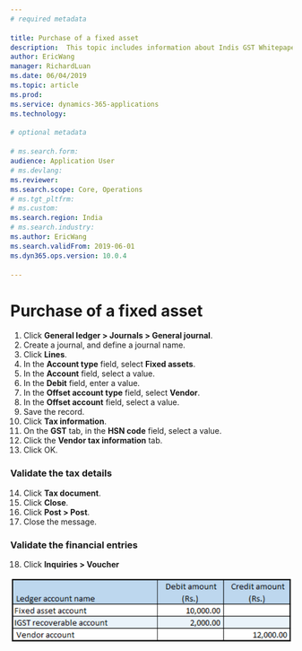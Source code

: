 ```yaml
---
# required metadata

title: Purchase of a fixed asset
description:  This topic includes information about Indis GST Whitepaper in Microsoft Dynamics 365 for Finance and Operations.
author: EricWang
manager: RichardLuan
ms.date: 06/04/2019
ms.topic: article
ms.prod: 
ms.service: dynamics-365-applications
ms.technology: 

# optional metadata

# ms.search.form: 
audience: Application User
# ms.devlang: 
ms.reviewer: 
ms.search.scope: Core, Operations
# ms.tgt_pltfrm: 
# ms.custom: 
ms.search.region: India
# ms.search.industry: 
ms.author: EricWang
ms.search.validFrom: 2019-06-01
ms.dyn365.ops.version: 10.0.4

---
```


# Purchase of a fixed asset

1. Click **General ledger > Journals > General journal**.
2. Create a journal, and define a journal name.
3. Click **Lines**.
4. In the **Account type** field, select **Fixed assets**.
5. In the **Account** field, select a value.
6. In the **Debit** field, enter a value.
7. In the **Offset account type** field, select **Vendor**.
8. In the **Offset account** field, select a value.
9. Save the record.
10. Click **Tax information**.
11. On the **GST** tab, in the **HSN code** field, select a value.
12. Click the **Vendor tax information** tab.
13. Click OK.

### Validate the tax details

14. Click **Tax document**.
15. Click **Close**.
16. Click **Post > Post**.
17. Close the message.

### Validate the financial entries

18. Click **Inquiries > Voucher**

![](media/Annotation-2019-05-16-110044.png)



